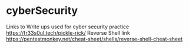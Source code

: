 # cyberSecurity
Links to Write ups used for cyber security practice 
https://fr33s0ul.tech/pickle-rick/
Reverse Shell link
https://pentestmonkey.net/cheat-sheet/shells/reverse-shell-cheat-sheet
